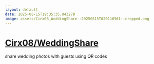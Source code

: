```yaml
---
layout: default
date: 2025-08-15T19:35:35.843278
image: assets/Cirx08_WeddingShare--20250815T020110561--cropped.png
---
```


# [Cirx08/WeddingShare](https://github.com/Cirx08/WeddingShare)

share wedding photos with guests using QR codes

